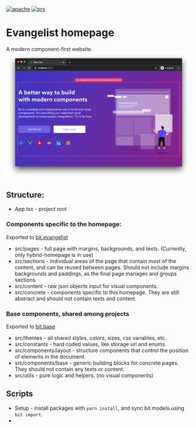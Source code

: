 <a href="https://opensource.org/licenses/Apache-2.0"><img alt="apache" src="https://img.shields.io/badge/License-Apache%202.0-blue.svg"></a>
<a href="https://github.com/teambit/example-templates/blob/master/README.md#contributing"><img alt="prs" src="https://img.shields.io/badge/PRs-welcome-brightgreen.svg"></a>

# Evangelist homepage

A modern component-first website.
![screenshot](./screenshot.png)

## Structure:

-   App.tsx - project root

### Components specific to the homepage:
Exported to [bit.evangelist](https://bit.dev/bit/evangelist)

-   src/pages - full page with margins, backgrounds, and texts. (Currently, only hybrid-homepage is in use)
-   src/sections - individual areas of the page that contain most of the content, and can be reused between pages. Should not include margins backgrounds and paddings, as the final page manages and groups sections.
-   src/content - raw json objects input for visual components.
-   src/concrete - components specific to this homepage. They are still abstract and should not contain texts and content.

### Base components, shared among projects
Exported to [bit.base](https://bit.dev/bit/base)
-   src/themes - all shared styles, colors, sizes, css variables, etc.
-   src/constants - hard coded values, like storage url and enums.
-   src/components/layout - structure components that control the position of elements in the document.
-   src/components/base - generic building blocks for concrete pages. They should not contain any texts or content.
-   src/utils - pure logic and helpers. (no visual components)

## Scripts
* Setup - install packages with `yarn install`, and sync bit models using `bit import`.
* 